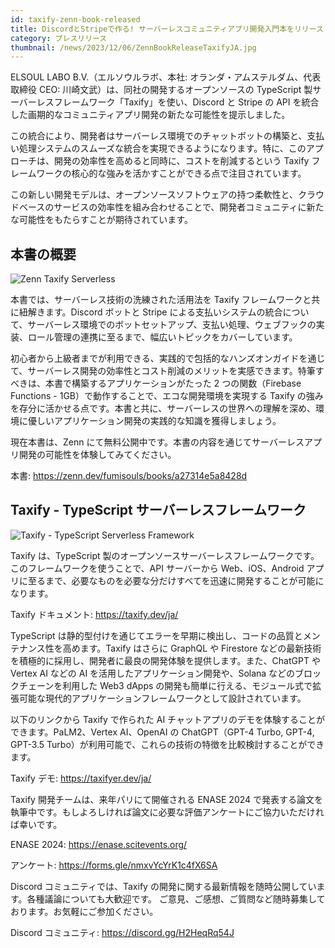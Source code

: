 ```yaml
---
id: taxify-zenn-book-released
title: DiscordとStripeで作る! サーバーレスコミュニティアプリ開発入門本をリリース
category: プレスリリース
thumbnail: /news/2023/12/06/ZennBookReleaseTaxifyJA.jpg
---
```


ELSOUL LABO B.V.（エルソウルラボ、本社: オランダ・アムステルダム、代表取締役 CEO: 川崎文武）は、同社の開発するオープンソースの TypeScript 製サーバーレスフレームワーク「Taxify」を使い、Discord と Stripe の API を統合した画期的なコミュニティアプリ開発の新たな可能性を提示しました。

この統合により、開発者はサーバーレス環境でのチャットボットの構築と、支払い処理システムのスムーズな統合を実現できるようになります。特に、このアプローチは、開発の効率性を高めると同時に、コストを削減するという Taxify フレームワークの核心的な強みを活かすことができる点で注目されています。

この新しい開発モデルは、オープンソースソフトウェアの持つ柔軟性と、クラウドベースのサービスの効率性を組み合わせることで、開発者コミュニティに新たな可能性をもたらすことが期待されています。

## 本書の概要

![Zenn Taxify Serverless](/news/2023/12/06/ZennTaxifyServerless.jpg)

本書では、サーバーレス技術の洗練された活用法を Taxify フレームワークと共に紐解きます。Discord ボットと Stripe による支払いシステムの統合について、サーバーレス環境でのボットセットアップ、支払い処理、ウェブフックの実装、ロール管理の連携に至るまで、幅広いトピックをカバーしています。

初心者から上級者までが利用できる、実践的で包括的なハンズオンガイドを通じて、サーバーレス開発の効率性とコスト削減のメリットを実感できます。特筆すべきは、本書で構築するアプリケーションがたった 2 つの関数（Firebase Functions - 1GB）で動作することで、エコな開発環境を実現する Taxify の強みを存分に活かせる点です。本書と共に、サーバーレスの世界への理解を深め、環境に優しいアプリケーション開発の実践的な知識を獲得しましょう。

現在本書は、Zenn にて無料公開中です。本書の内容を通じてサーバーレスアプリ開発の可能性を体験してみてください。

本書: https://zenn.dev/fumisouls/books/a27314e5a8428d

## Taxify - TypeScript サーバーレスフレームワーク

![Taxify - TypeScript Serverless Framework](/news/2023/12/06/TaxifyWebJA.png)

Taxify は、TypeScript 製のオープンソースサーバーレスフレームワークです。このフレームワークを使うことで、API サーバーから Web、iOS、Android アプリに至るまで、必要なものを必要な分だけすべてを迅速に開発することが可能になります。

Taxify ドキュメント: https://taxify.dev/ja/

TypeScript は静的型付けを通じてエラーを早期に検出し、コードの品質とメンテナンス性を高めます。Taxify はさらに GraphQL や Firestore などの最新技術を積極的に採用し、開発者に最良の開発体験を提供します。また、ChatGPT や Vertex AI などの AI を活用したアプリケーション開発や、Solana などのブロックチェーンを利用した Web3 dApps の開発も簡単に行える、モジュール式で拡張可能な現代的アプリケーションフレームワークとして設計されています。

以下のリンクから Taxify で作られた AI チャットアプリのデモを体験することができます。PaLM2、Vertex AI、OpenAI の ChatGPT（GPT-4 Turbo, GPT-4, GPT-3.5 Turbo）が利用可能で、これらの技術の特徴を比較検討することができます。

Taxify デモ: https://taxifyer.dev/ja/

Taxify 開発チームは、来年パリにて開催される ENASE 2024 で発表する論文を執筆中です。もしよろしければ論文に必要な評価アンケートにご協力いただければ幸いです。

ENASE 2024: https://enase.scitevents.org/

アンケート: https://forms.gle/nmxvYcYrK1c4fX6SA

Discord コミュニティでは、Taxify の開発に関する最新情報を随時公開しています。各種議論についても大歓迎です。
ご意見、ご感想、ご質問など随時募集しております。お気軽にご参加ください。

Discord コミュニティ: https://discord.gg/H2HeqRq54J
